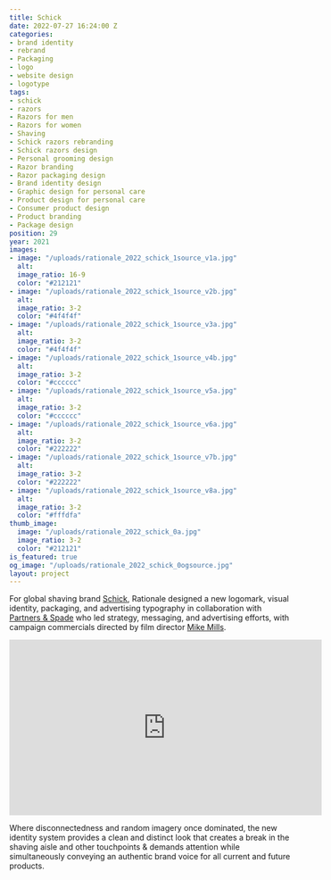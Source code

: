 ```yaml
---
title: Schick
date: 2022-07-27 16:24:00 Z
categories:
- brand identity
- rebrand
- Packaging
- logo
- website design
- logotype
tags:
- schick
- razors
- Razors for men
- Razors for women
- Shaving
- Schick razors rebranding
- Schick razors design
- Personal grooming design
- Razor branding
- Razor packaging design
- Brand identity design
- Graphic design for personal care
- Product design for personal care
- Consumer product design
- Product branding
- Package design
position: 29
year: 2021
images:
- image: "/uploads/rationale_2022_schick_1source_v1a.jpg"
  alt: 
  image_ratio: 16-9
  color: "#212121"
- image: "/uploads/rationale_2022_schick_1source_v2b.jpg"
  alt: 
  image_ratio: 3-2
  color: "#4f4f4f"
- image: "/uploads/rationale_2022_schick_1source_v3a.jpg"
  alt: 
  image_ratio: 3-2
  color: "#4f4f4f"
- image: "/uploads/rationale_2022_schick_1source_v4b.jpg"
  alt: 
  image_ratio: 3-2
  color: "#cccccc"
- image: "/uploads/rationale_2022_schick_1source_v5a.jpg"
  alt: 
  image_ratio: 3-2
  color: "#cccccc"
- image: "/uploads/rationale_2022_schick_1source_v6a.jpg"
  alt: 
  image_ratio: 3-2
  color: "#222222"
- image: "/uploads/rationale_2022_schick_1source_v7b.jpg"
  alt: 
  image_ratio: 3-2
  color: "#222222"
- image: "/uploads/rationale_2022_schick_1source_v8a.jpg"
  alt: 
  image_ratio: 3-2
  color: "#fffdfa"
thumb_image:
  image: "/uploads/rationale_2022_schick_0a.jpg"
  image_ratio: 3-2
  color: "#212121"
is_featured: true
og_image: "/uploads/rationale_2022_schick_0ogsource.jpg"
layout: project
---
```


For global shaving brand [Schick](https://www.schick.com/), Rationale designed a new logomark, visual identity, packaging, and advertising typography in collaboration with [Partners & Spade](https://partnersandspade.com/) who led strategy, messaging, and advertising efforts, with campaign commercials directed by film director [Mike Mills](https://mikemillsmikemills.com/).

<iframe width="560" height="315" src="https://www.youtube.com/embed/0JCUH5daCCE?si=kzI_3SaSMk55WqQz" title="YouTube video player" frameborder="0" allow="accelerometer; autoplay; clipboard-write; encrypted-media; gyroscope; picture-in-picture; web-share" allowfullscreen></iframe>

Where disconnectedness and random imagery once dominated, the new identity system provides a clean and distinct look that creates a break in the shaving aisle and other touchpoints & demands attention while simultaneously conveying an authentic brand voice for all current and future products. 